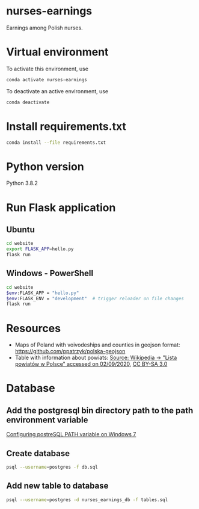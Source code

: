 # nurses-earnings
Earnings among Polish nurses.


# Virtual environment
To activate this environment, use
```bash
conda activate nurses-earnings
```
To deactivate an active environment, use
```bash
conda deactivate
```

# Install requirements.txt
```bash
conda install --file requirements.txt
```

# Python version
Python 3.8.2

# Run Flask application
## Ubuntu
```bash
cd website
export FLASK_APP=hello.py
flask run
```
## Windows - PowerShell

```bash
cd website
$env:FLASK_APP = "hello.py"
$env:FLASK_ENV = "development"  # trigger reloader on file changes
flask run
```

# Resources
- Maps of Poland with voivodeships and counties in geojson format: https://github.com/ppatrzyk/polska-geojson
- Table with information about powiats: [Source: Wikipedia -> "Lista powiatów w Polsce" accessed on 02/09/2020](https://pl.wikipedia.org/wiki/Lista_powiat%C3%B3w_w_Polsce#Lista_powiat%C3%B3w_w_Polsce), [CC BY-SA 3.0](https://creativecommons.org/licenses/by-sa/3.0/deed.pl)

# Database
## Add the postgresql bin directory path to the path environment variable
[Configuring postreSQL PATH variable on Windows 7](https://stackoverflow.com/questions/11460823/setting-windows-path-for-postgres-tools)

## Create database
```bash
psql --username=postgres -f db.sql
```

## Add new table to database
```bash
psql --username=postgres -d nurses_earnings_db -f tables.sql
```
